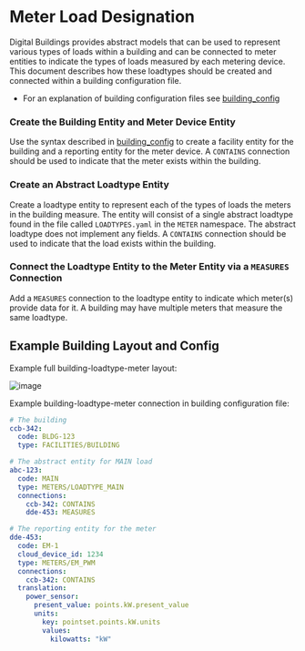 # Meter Load Designation

Digital Buildings provides abstract models that can be used to represent various 
types of loads within a building and can be connected to meter entities to indicate the types
of loads measured by each metering device. This document describes how these loadtypes 
should be created and connected within a building configuration file.

*   For an explanation of building configuration files see
    [building_config](building_config.md)
    
### Create the Building Entity and Meter Device Entity

Use the syntax described in [building_config](building_config.md) to create a
facility entity for the building and a reporting entity for the meter device.
A `CONTAINS` connection should be used to indicate that the meter exists within
the building.

### Create an Abstract Loadtype Entity

Create a loadtype entity to represent each of the types of loads the meters in 
the building measure. The entity will consist of a single abstract loadtype 
found in the file called `LOADTYPES.yaml` in the `METER` namespace. The abstract
loadtype does not implement any fields. A `CONTAINS` connection should be used 
to indicate that the load exists within the building.

### Connect the Loadtype Entity to the Meter Entity via a `MEASURES` Connection

Add a `MEASURES` connection to the loadtype entity to indicate which meter(s) 
provide data for it. A building may have multiple meters that 
measure the same loadtype.

## Example Building Layout and Config

Example full building-loadtype-meter layout:

![image](https://github.com/shambergoldstein/digitalbuildings/assets/124837286/427e4c03-c132-468c-94e7-20486117643a)

Example building-loadtype-meter connection in building configuration file:
``` yaml  
# The building
ccb-342:
  code: BLDG-123
  type: FACILITIES/BUILDING

# The abstract entity for MAIN load
abc-123:
  code: MAIN
  type: METERS/LOADTYPE_MAIN
  connections:
    ccb-342: CONTAINS
    dde-453: MEASURES

# The reporting entity for the meter
dde-453:
  code: EM-1
  cloud_device_id: 1234
  type: METERS/EM_PWM
  connections:
    ccb-342: CONTAINS
  translation:
    power_sensor:
      present_value: points.kW.present_value
      units:
        key: pointset.points.kW.units
        values: 
          kilowatts: "kW"
```
